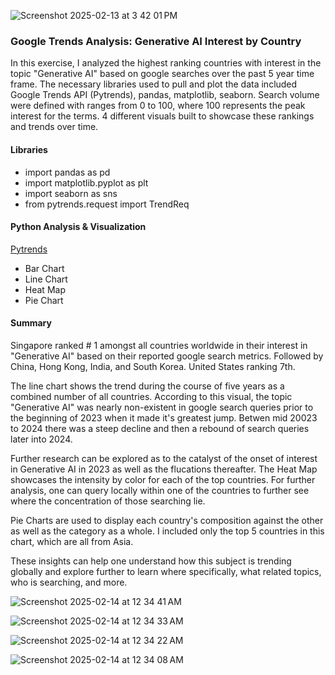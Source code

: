 
![Screenshot 2025-02-13 at 3 42 01 PM](https://github.com/user-attachments/assets/2f53f61e-673d-4ba6-9a1b-2e69f2e263cd)
 



### Google Trends Analysis: Generative AI Interest by Country

In this exercise, I analyzed the highest ranking countries with interest in the topic "Generative AI" based on google searches over the past 5 year time frame. The necessary libraries used to pull and plot the data included Google Trends API (Pytrends), pandas, matplotlib, seaborn. Search volume were defined with ranges from 0 to 100, where 100 represents the peak interest for the terms. 4 different visuals built to showcase these rankings and trends over time.



#### Libraries

- import pandas as pd
- import matplotlib.pyplot as plt
- import seaborn as sns
- from pytrends.request import TrendReq
 

#### Python Analysis & Visualization

[Pytrends](google-search-analysis.ipynb)

- Bar Chart
- Line Chart
- Heat Map
- Pie Chart
  


#### Summary

Singapore ranked # 1 amongst all countries worldwide in their interest in "Generative AI" based on their reported google search metrics. Followed by China, Hong Kong, India, and South Korea. United States ranking 7th.


The line chart shows the trend during the course of five years as a combined number of all countries. According to this visual, the topic "Generative AI" was nearly non-existent in google search queries prior to the beginning of 2023 when it made it's greatest jump. Betwen mid 20023 to 2024 there was a steep decline and then a rebound of search queries later into 2024.   

Further research can be explored as to the catalyst of the onset of interest in Generative AI in 2023 as well as the flucations thereafter. The Heat Map showcases the intensity by color for each of the top countries. For further analysis, one can query locally within one of the countries to further see where the concentration of those searching lie.  

Pie Charts are used to display each country's composition against the other as well as the category as a whole. I included only the top 5 countries in this chart, which are all from Asia.   

These insights can help one understand how this subject is trending globally and explore further to learn where specifically, what related topics, who is searching, and more.


![Screenshot 2025-02-14 at 12 34 41 AM](https://github.com/user-attachments/assets/7c125e97-ac83-4ec1-ad01-11379af5ae3b)




![Screenshot 2025-02-14 at 12 34 33 AM](https://github.com/user-attachments/assets/9ab37052-b142-480c-9a96-700e52e32479)




![Screenshot 2025-02-14 at 12 34 22 AM](https://github.com/user-attachments/assets/fe2ebef0-f57c-4673-91cb-5afb6702d421)




 ![Screenshot 2025-02-14 at 12 34 08 AM](https://github.com/user-attachments/assets/ca0f2dd8-db04-46d1-a075-ebc6775618dd)
